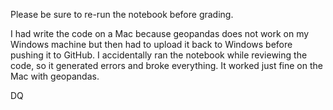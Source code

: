 Please be sure to re-run the notebook before grading. 

I had write the code on a Mac because geopandas does not work on my Windows machine but then
had to upload it back to Windows before pushing it to GitHub. I accidentally ran the notebook while 
reviewing the code, so it generated errors and broke everything. It worked just fine on the Mac with 
geopandas.

DQ
